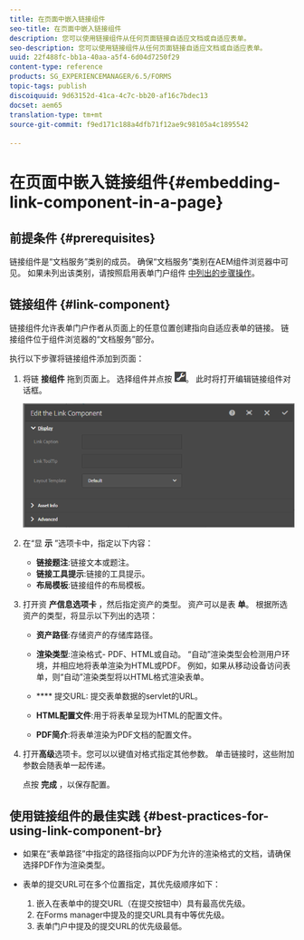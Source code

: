```yaml
---
title: 在页面中嵌入链接组件
seo-title: 在页面中嵌入链接组件
description: 您可以使用链接组件从任何页面链接自适应文档或自适应表单。
seo-description: 您可以使用链接组件从任何页面链接自适应文档或自适应表单。
uuid: 22f488fc-bb1a-40aa-a5f4-6d04d7250f29
content-type: reference
products: SG_EXPERIENCEMANAGER/6.5/FORMS
topic-tags: publish
discoiquuid: 9d63152d-41ca-4c7c-bb20-af16c7bdec13
docset: aem65
translation-type: tm+mt
source-git-commit: f9ed171c188a4dfb71f12ae9c98105a4c1895542

---
```



# 在页面中嵌入链接组件{#embedding-link-component-in-a-page}

## 前提条件 {#prerequisites}

链接组件是“文档服务”类别的成员。 确保“文档服务”类别在AEM组件浏览器中可见。 如果未列出该类别，请按照启用表单门户组件 [中列出的步骤操作](/help/forms/using/enabling-forms-portal-components.md)。

## 链接组件 {#link-component}

链接组件允许表单门户作者从页面上的任意位置创建指向自适应表单的链接。 链接组件位于组件浏览器的“文档服务”部分。

执行以下步骤将链接组件添加到页面：

1. 将链 **接组件** 拖到页面上。 选择组件并点按 ![cmppr](assets/cmppr.png)。 此时将打开编辑链接组件对话框。

   ![edit-link-component](assets/edit-link-component.png)

1. 在“显 **示** ”选项卡中，指定以下内容：

   * **链接题注**:链接文本或题注。
   * **链接工具提示**:链接的工具提示。
   * **布局模板**:链接组件的布局模板。

1. 打开资 **产信息选项卡** ，然后指定资产的类型。 资产可以是表 **单**。 根据所选资产的类型，将显示以下列出的选项：

   * **资产路径**:存储资产的存储库路径。

   * **渲染类型**:渲染格式- PDF、HTML或自动。 “自动”渲染类型会检测用户环境，并相应地将表单渲染为HTML或PDF。 例如，如果从移动设备访问表单，则“自动”渲染类型将以HTML格式渲染表单。
   * **** 提交URL: 提交表单数据的servlet的URL。
   * **HTML配置文件**:用于将表单呈现为HTML的配置文件。
   * **PDF简介**:将表单渲染为PDF文档的配置文件。

1. 打开&#x200B;**高级**&#x200B;选项卡。您可以以键值对格式指定其他参数。 单击链接时，这些附加参数会随表单一起传递。

   点按 **完成** ，以保存配置。

## 使用链接组件的最佳实践 {#best-practices-for-using-link-component-br}

* 如果在“表单路径”中指定的路径指向以PDF为允许的渲染格式的文档，请确保选择PDF作为渲染类型。
* 表单的提交URL可在多个位置指定，其优先级顺序如下：

   1. 嵌入在表单中的提交URL（在提交按钮中）具有最高优先级。
   1. 在Forms manager中提及的提交URL具有中等优先级。
   1. 表单门户中提及的提交URL的优先级最低。

